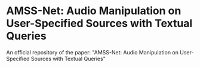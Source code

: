 # AMSS-Net: Audio Manipulation on User-Specified Sources with Textual Queries

An official repository of the paper: "AMSS-Net: Audio Manipulation on User-Specified Sources with Textual Queries"

